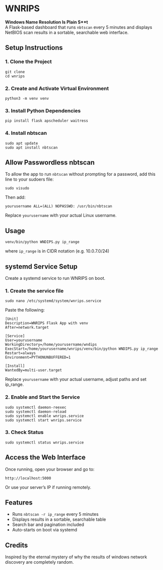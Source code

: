 # WNRIPS

**Windows Name Resolution Is Plain S\*\*t**  
A Flask-based dashboard that runs `nbtscan` every 5 minutes and displays NetBIOS scan results in a sortable, searchable web interface.

## Setup Instructions

### 1. Clone the Project

    git clone
    cd wnrips

### 2. Create and Activate Virtual Environment

    python3 -m venv venv

### 3. Install Python Dependencies

    pip install flask apscheduler waitress

### 4. Install nbtscan

    sudo apt update
    sudo apt install nbtscan

## Allow Passwordless nbtscan

To allow the app to run `nbtscan` without prompting for a password, add this line to your sudoers file:

    sudo visudo

Then add:

    yourusername ALL=(ALL) NOPASSWD: /usr/bin/nbtscan

Replace `yourusername` with your actual Linux username.

## Usage

`venv/bin/python WNDIPS.py ip_range`

where `ip_range` is in CIDR notation (e.g. 10.0.7.0/24)

## systemd Service Setup

Create a systemd service to run WNRIPS on boot.

### 1. Create the service file

    sudo nano /etc/systemd/system/wnrips.service

Paste the following:

    [Unit]
    Description=WNRIPS Flask App with venv
    After=network.target

    [Service]
    User=yourusername
    WorkingDirectory=/home/yourusername/wndips
    ExecStart=/home/yourusername/wnrips/venv/bin/python WNDIPS.py ip_range
    Restart=always
    Environment=PYTHONUNBUFFERED=1

    [Install]
    WantedBy=multi-user.target

Replace `yourusername` with your actual username, adjust paths and set ip_range.

### 2. Enable and Start the Service

    sudo systemctl daemon-reexec
    sudo systemctl daemon-reload
    sudo systemctl enable wnrips.service
    sudo systemctl start wnrips.service

### 3. Check Status

    sudo systemctl status wnrips.service

## Access the Web Interface

Once running, open your browser and go to:

    http://localhost:5000

Or use your server’s IP if running remotely.

## Features

- Runs `nbtscan -r ip_range` every 5 minutes
- Displays results in a sortable, searchable table
- Search bar and pagination included
- Auto-starts on boot via systemd

## Credits
 
Inspired by the eternal mystery of why the results of windows network discovery are completely random.
